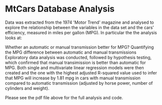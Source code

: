 # MtCars Database Analysis

Data was extracted from the 1974 'Motor Trend' magazine and analysed to explore the relationship between the variables in the data set and the cars' efficiency, measured in miles per gallon (MPG). In particular the the analysis looks at:

Whether an automatic or manual transmission better for MPG?
Quantifying the MPG difference between automatic and manual transmissions
Exploratory data analysis was conducted, followed by hypothesis testing, which confirmed that manual transimission is better than automatic for MPG. Both single and multivariate linear regression models were then created and the one with the highest adjusted R-squared value used to infer that MPG will increase by 1.81 mpg in cars with manual transmission compared to automatic transmission (adjusted by horse power, number of cylinders and weight).

Please see the pdf file above for the full analysis and code.
